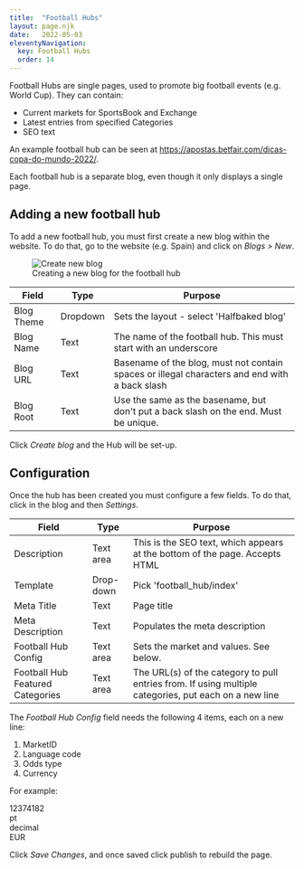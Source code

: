 ```yaml
---
title:  "Football Hubs"
layout: page.njk
date:   2022-05-03
eleventyNavigation:
  key: Football Hubs
  order: 14
---
```


Football Hubs are single pages, used to promote big football events (e.g. World Cup). They can contain:

* Current markets for SportsBook and Exchange
* Latest entries from specified Categories
* SEO text

An example football hub can be seen at <a href="https://apostas.betfair.com/dicas-copa-do-mundo-2022/">https://apostas.betfair.com/dicas-copa-do-mundo-2022/</a>.

Each football hub is a separate blog, even though it only displays a single page.

## Adding a new football hub

To add a new football hub, you must first create a new blog within the website. To do that, go to the website (e.g. Spain) and click on <em>Blogs > New</em>.

<figure>
  <img src="{{ site.baseurl }}/assets/images/screenshots/football-hub-new-blog.png" alt="Create new blog">
  <figcaption>Creating a new blog for the football hub</figcaption>
</figure>

| Field                    | Type             | Purpose                                                                                 |
| ------------------------ | ---------------- | --------------------------------------------------------------------------------------- |
| Blog Theme               | Dropdown         | Sets the layout - select 'Halfbaked blog'                                               |
| Blog Name                | Text             | The name of the football hub. This must start with an underscore                        |
| Blog URL                 | Text             | Basename of the blog, must not contain spaces or illegal characters and end with a back slash |
| Blog Root                | Text             | Use the same as the basename, but don't put a back slash on the end. Must be unique.     |

Click <em>Create blog</em> and the Hub will be set-up.

## Configuration

Once the hub has been created you must configure a few fields. To do that, click in the blog and then <em> Settings</em>.

| Field                    | Type             | Purpose                                                                                 |
| ------------------------ | ---------------- | --------------------------------------------------------------------------------------- |
| Description              | Text area        | This is the SEO text, which appears at the bottom of the page. Accepts HTML |
| Template                 | Drop-down        | Pick 'football_hub/index' |
| Meta Title               | Text             | Page title |
| Meta Description         | Text             | Populates the meta description |
| Football Hub Config      | Text area        | Sets the market and values. See below. |
| Football Hub Featured Categories | Text area | The URL(s) of the category to pull entries from. If using multiple categories, put each on a new line |

The <em>Football Hub Config</em> field needs the following 4 items, each on a new line:

1. MarketID
2. Language code
3. Odds type
4. Currency

For example:

12374182<br>
pt<br>
decimal<br>
EUR

Click <em>Save Changes</em>, and once saved click publish to rebuild the page.
